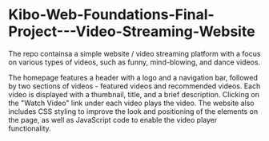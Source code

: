 # Kibo-Web-Foundations-Final-Project---Video-Streaming-Website
The repo containsa a simple website / video streaming platform with a focus on various types of videos, such as funny, mind-blowing, and dance videos.


The homepage features a header with a logo and a navigation bar, followed by two sections of videos - featured videos and recommended videos. Each video is displayed with a thumbnail, title, and a brief description. Clicking on the "Watch Video" link under each video plays the video. The website also includes CSS styling to improve the look and positioning of the elements on the page, as well as JavaScript code to enable the video player functionality.
